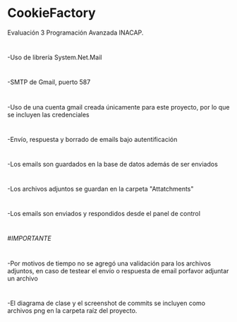 # CookieFactory

Evaluación 3 Programación Avanzada INACAP.
#
-Uso de librería System.Net.Mail
#
-SMTP de Gmail, puerto 587
#
-Uso de una cuenta gmail creada únicamente para este proyecto, por lo que se incluyen las credenciales
#
-Envío, respuesta y borrado de emails bajo autentificación
#
-Los emails son guardados en la base de datos además de ser enviados
#
-Los archivos adjuntos se guardan en la carpeta "Attatchments"
#
-Los emails son enviados y respondidos desde el panel de control
#
#*IMPORTANTE*
#
-Por motivos de tiempo no se agregó una validación para los archivos adjuntos, en caso de testear el envío o respuesta de email porfavor adjuntar un archivo
#
-El diagrama de clase y el screenshot de commits se incluyen como archivos png en la carpeta raíz del proyecto.
